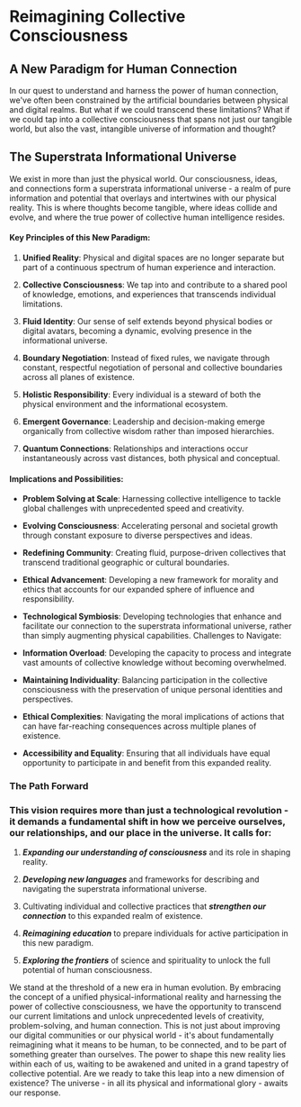 # Reimagining Collective Consciousness
## A New Paradigm for Human Connection

In our quest to understand and harness the power of human connection, we've often been constrained by the artificial boundaries between physical and digital realms. But what if we could transcend these limitations? What if we could tap into a collective consciousness that spans not just our tangible world, but also the vast, intangible universe of information and thought?

## The Superstrata Informational Universe

We exist in more than just the physical world. Our consciousness, ideas, and connections form a superstrata informational universe - a realm of pure information and potential that overlays and intertwines with our physical reality. This is where thoughts become tangible, where ideas collide and evolve, and where the true power of collective human intelligence resides.

#### Key Principles of this New Paradigm:

1. **Unified Reality**: Physical and digital spaces are no longer separate but part of a continuous spectrum of human experience and interaction.
    
2. **Collective Consciousness**: We tap into and contribute to a shared pool of knowledge, emotions, and experiences that transcends individual limitations.
    
3. **Fluid Identity**: Our sense of self extends beyond physical bodies or digital avatars, becoming a dynamic, evolving presence in the informational universe.
    
4. **Boundary Negotiation**: Instead of fixed rules, we navigate through constant, respectful negotiation of personal and collective boundaries across all planes of existence.
    
5. **Holistic Responsibility**: Every individual is a steward of both the physical environment and the informational ecosystem.
    
6. **Emergent Governance**: Leadership and decision-making emerge organically from collective wisdom rather than imposed hierarchies.
    
7. **Quantum Connections**: Relationships and interactions occur instantaneously across vast distances, both physical and conceptual.
    

#### Implications and Possibilities:

- **Problem Solving at Scale**: Harnessing collective intelligence to tackle global challenges with unprecedented speed and creativity.
    
- **Evolving Consciousness**: Accelerating personal and societal growth through constant exposure to diverse perspectives and ideas.
    
- **Redefining Community**: Creating fluid, purpose-driven collectives that transcend traditional geographic or cultural boundaries.
    
- **Ethical Advancement**: Developing a new framework for morality and ethics that accounts for our expanded sphere of influence and responsibility.
    
- **Technological Symbiosis**: Developing technologies that enhance and facilitate our connection to the superstrata informational universe, rather than simply augmenting physical capabilities. Challenges to Navigate:
    
- **Information Overload**: Developing the capacity to process and integrate vast amounts of collective knowledge without becoming overwhelmed.
    
- **Maintaining Individuality**: Balancing participation in the collective consciousness with the preservation of unique personal identities and perspectives.
    
- **Ethical Complexities**: Navigating the moral implications of actions that can have far-reaching consequences across multiple planes of existence.
    
- **Accessibility and Equality**: Ensuring that all individuals have equal opportunity to participate in and benefit from this expanded reality.
    

### The Path Forward

### This vision requires more than just a technological revolution - it demands a fundamental shift in how we perceive ourselves, our relationships, and our place in the universe. It calls for:

1. **_Expanding our understanding of consciousness_** and its role in shaping reality.
    
2. **_Developing new languages_** and frameworks for describing and navigating the superstrata informational universe.
    
3. Cultivating individual and collective practices that **_strengthen our connection_** to this expanded realm of existence.
    
4. **_Reimagining education_** to prepare individuals for active participation in this new paradigm.
    
5. **_Exploring the frontiers_** of science and spirituality to unlock the full potential of human consciousness.
    

We stand at the threshold of a new era in human evolution. By embracing the concept of a unified physical-informational reality and harnessing the power of collective consciousness, we have the opportunity to transcend our current limitations and unlock unprecedented levels of creativity, problem-solving, and human connection. This is not just about improving our digital communities or our physical world - it's about fundamentally reimagining what it means to be human, to be connected, and to be part of something greater than ourselves. The power to shape this new reality lies within each of us, waiting to be awakened and united in a grand tapestry of collective potential. Are we ready to take this leap into a new dimension of existence? The universe - in all its physical and informational glory - awaits our response.
